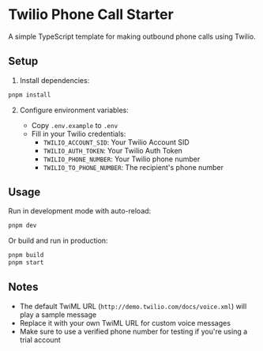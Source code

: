 # Twilio Phone Call Starter

A simple TypeScript template for making outbound phone calls using Twilio.

## Setup

1. Install dependencies:

```bash
pnpm install
```

2. Configure environment variables:

   - Copy `.env.example` to `.env`
   - Fill in your Twilio credentials:
     - `TWILIO_ACCOUNT_SID`: Your Twilio Account SID
     - `TWILIO_AUTH_TOKEN`: Your Twilio Auth Token
     - `TWILIO_PHONE_NUMBER`: Your Twilio phone number
     - `TWILIO_TO_PHONE_NUMBER`: The recipient's phone number

## Usage

Run in development mode with auto-reload:

```bash
pnpm dev
```

Or build and run in production:

```bash
pnpm build
pnpm start
```

## Notes

- The default TwiML URL (`http://demo.twilio.com/docs/voice.xml`) will play a sample message
- Replace it with your own TwiML URL for custom voice messages
- Make sure to use a verified phone number for testing if you're using a trial account
